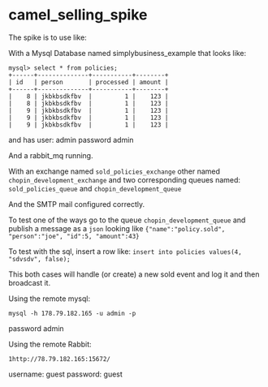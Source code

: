 camel_selling_spike
===================
The spike is to use like:

With a Mysql Database named simplybusiness_example that looks like:
```
mysql> select * from policies;
+------+--------------+-----------+--------+
| id   | person       | processed | amount |
+------+--------------+-----------+--------+
|    8 | jkbkbsdkfbv  |         1 |    123 |
|    8 | jkbkbsdkfbv  |         1 |    123 |
|    9 | jkbkbsdkfbv  |         1 |    123 |
|    9 | jkbkbsdkfbv  |         1 |    123 |
|    9 | jkbkbsdkfbv  |         1 |    123 |
```
and has user: admin password admin

And a rabbit_mq running.

With an exchange named `sold_policies_exchange` other named `chopin_development_exchange` and two corresponding queues named: `sold_policies_queue` and `chopin_development_queue`

And the SMTP mail configured correctly.

To test one of the ways go to the queue `chopin_development_queue` and publish a message as a `json` looking like `{"name":"policy.sold", "person":"joe", "id":5, "amount":43}`

To test with the sql, insert a row like: `insert into policies values(4, "sdvsdv", false);`

This both cases will handle (or create) a new sold event and log it and then broadcast it.


Using the remote mysql:
```
mysql -h 178.79.182.165 -u admin -p
```
password admin


Using the remote Rabbit:
```
1http://78.79.182.165:15672/
```
username: guest password: guest
